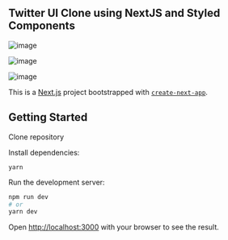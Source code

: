 ## Twitter UI Clone using NextJS and Styled Components

![image](https://user-images.githubusercontent.com/51388356/110217980-ea3c9d80-7e95-11eb-8850-352c77567b58.png)

![image](https://user-images.githubusercontent.com/51388356/110217999-0d674d00-7e96-11eb-94fe-6962451ca5a0.png)

![image](https://user-images.githubusercontent.com/51388356/110218009-1d7f2c80-7e96-11eb-82a2-a94f3f11244d.png)


This is a [Next.js](https://nextjs.org/) project bootstrapped with [`create-next-app`](https://github.com/vercel/next.js/tree/canary/packages/create-next-app).

## Getting Started

Clone repository

Install dependencies:

```
yarn
```

Run the development server:

```bash
npm run dev
# or
yarn dev
```

Open [http://localhost:3000](http://localhost:3000) with your browser to see the result.
